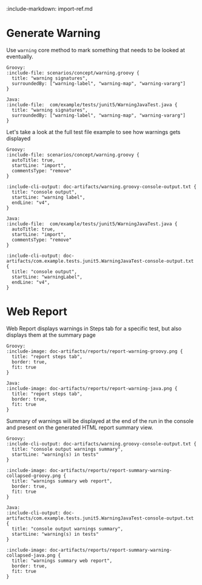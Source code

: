 :include-markdown: import-ref.md

# Generate Warning

Use `warning` core method to mark something that needs to be looked at eventually.

```tabs
Groovy:
:include-file: scenarios/concept/warning.groovy {
  title: "warning signatures",
  surroundedBy: ["warning-label", "warning-map", "warning-vararg"]
}

Java:
:include-file:  com/example/tests/junit5/WarningJavaTest.java {
  title: "warning signatures",
  surroundedBy: ["warning-label", "warning-map", "warning-vararg"]
}
```

Let's take a look at the full test file example to see how warnings gets displayed

```tabs
Groovy:
:include-file: scenarios/concept/warning.groovy {
  autoTitle: true,
  startLine: "import",
  commentsType: "remove"
}

:include-cli-output: doc-artifacts/warning.groovy-console-output.txt {
  title: "console output",
  startLine: "warning label",
  endLine: "v4",
}

Java:
:include-file:  com/example/tests/junit5/WarningJavaTest.java {
  autoTitle: true,
  startLine: "import",
  commentsType: "remove"
}

:include-cli-output: doc-artifacts/com.example.tests.junit5.WarningJavaTest-console-output.txt {
  title: "console output",
  startLine: "warningLabel",
  endLine: "v4",
}
```

# Web Report

Web Report displays warnings in Steps tab for a specific test, but also displays them at the summary page

```tabs
Groovy:
:include-image: doc-artifacts/reports/report-warning-groovy.png {
  title: "report steps tab",
  border: true,
  fit: true
}

Java:
:include-image: doc-artifacts/reports/report-warning-java.png {
  title: "report steps tab",
  border: true,
  fit: true
}
```

Summary of warnings will be displayed at the end of the run in the console and present on the generated HTML report summary view.

```tabs
Groovy:
:include-cli-output: doc-artifacts/warning.groovy-console-output.txt {
  title: "console output warnings summary", 
  startLine: "warning(s) in tests"
}

:include-image: doc-artifacts/reports/report-summary-warning-collapsed-groovy.png {
  title: "warnings summary web report",
  border: true,
  fit: true
}

Java:
:include-cli-output: doc-artifacts/com.example.tests.junit5.WarningJavaTest-console-output.txt {
  title: "console output warnings summary", 
  startLine: "warning(s) in tests"
}

:include-image: doc-artifacts/reports/report-summary-warning-collapsed-java.png {
  title: "warnings summary web report",
  border: true,
  fit: true
}
```
